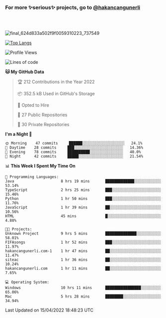 ### For more ✨serious✨ projects, go to [@hakancangunerli](https://github.com/hakancangunerli)

<br>
<br>


![final_624d833a502f9f0059310223_737549](https://user-images.githubusercontent.com/33205097/161971799-9ce51eed-574a-4cab-ae73-ff67b8fa940f.gif)


[![Top Langs](https://github-readme-stats.vercel.app/api/top-langs/?username=63616e&layout=compact&hide=tex,html,shell,assembly,javascript,C&langs_count=6&exclude_repo=2015-csharp)](https://github.com/anuraghazra/github-readme-stats)


<!--START_SECTION:waka-->
![Profile Views](http://img.shields.io/badge/Profile%20Views-23-blue)

![Lines of code](https://img.shields.io/badge/From%20Hello%20World%20I%27ve%20Written--3%20Thousand%20lines%20of%20code-blue)

**🐱 My GitHub Data** 

> 🏆 212 Contributions in the Year 2022
 > 
> 📦 352.5 kB Used in GitHub's Storage 
 > 
> 💼 Opted to Hire
 > 
> 📜 27 Public Repositories 
 > 
> 🔑 30 Private Repositories  
 > 
**I'm a Night 🦉** 

```text
🌞 Morning    47 commits     ██████░░░░░░░░░░░░░░░░░░░   24.1% 
🌆 Daytime    28 commits     ███░░░░░░░░░░░░░░░░░░░░░░   14.36% 
🌃 Evening    78 commits     ██████████░░░░░░░░░░░░░░░   40.0% 
🌙 Night      42 commits     █████░░░░░░░░░░░░░░░░░░░░   21.54%

```


📊 **This Week I Spent My Time On** 

```text
💬 Programming Languages: 
Java                     8 hrs 19 mins       █████████████░░░░░░░░░░░░   53.14% 
TypeScript               2 hrs 25 mins       ███░░░░░░░░░░░░░░░░░░░░░░   15.46% 
Python                   1 hr 50 mins        ███░░░░░░░░░░░░░░░░░░░░░░   11.76% 
JavaScript               1 hr 39 mins        ██░░░░░░░░░░░░░░░░░░░░░░░   10.56% 
HTML                     45 mins             █░░░░░░░░░░░░░░░░░░░░░░░░   4.88%

🐱‍💻 Projects: 
Unknown Project          9 hrs 5 mins        ██████████████░░░░░░░░░░░   58.01% 
FIFAsongs                1 hr 52 mins        ███░░░░░░░░░░░░░░░░░░░░░░   11.97% 
hakancangunerli.com-1    1 hr 47 mins        ██░░░░░░░░░░░░░░░░░░░░░░░   11.47% 
siteac                   1 hr 36 mins        ██░░░░░░░░░░░░░░░░░░░░░░░   10.24% 
hakancangunerli.com      1 hr 11 mins        ██░░░░░░░░░░░░░░░░░░░░░░░   7.65%

💻 Operating System: 
Windows                  10 hrs 11 mins      ████████████████░░░░░░░░░   65.06% 
Mac                      5 hrs 28 mins       ████████░░░░░░░░░░░░░░░░░   34.94%

```


 Last Updated on 15/04/2022 18:48:23 UTC
<!--END_SECTION:waka-->


